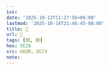 ```yaml
---
ivs:
date: '2025-10-13T11:27:56+08:00'
lastmod: '2025-10-14T21:46:45-08:00'
title: 󰚪
url: 󰚪
tags: [帨, 帨]
hex: 5E28
src: GHZR, DCCV
note:
---
```

